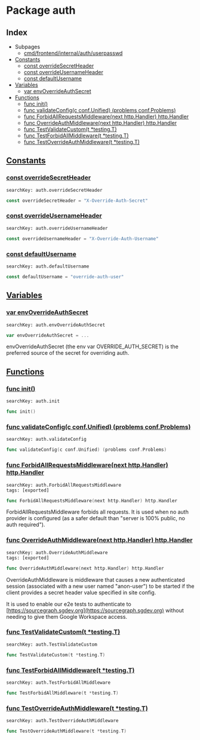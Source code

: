 # Package auth

## Index

* Subpages
  * [cmd/frontend/internal/auth/userpasswd](auth/userpasswd.md)
* [Constants](#const)
    * [const overrideSecretHeader](#overrideSecretHeader)
    * [const overrideUsernameHeader](#overrideUsernameHeader)
    * [const defaultUsername](#defaultUsername)
* [Variables](#var)
    * [var envOverrideAuthSecret](#envOverrideAuthSecret)
* [Functions](#func)
    * [func init()](#init)
    * [func validateConfig(c conf.Unified) (problems conf.Problems)](#validateConfig)
    * [func ForbidAllRequestsMiddleware(next http.Handler) http.Handler](#ForbidAllRequestsMiddleware)
    * [func OverrideAuthMiddleware(next http.Handler) http.Handler](#OverrideAuthMiddleware)
    * [func TestValidateCustom(t *testing.T)](#TestValidateCustom)
    * [func TestForbidAllMiddleware(t *testing.T)](#TestForbidAllMiddleware)
    * [func TestOverrideAuthMiddleware(t *testing.T)](#TestOverrideAuthMiddleware)


## <a id="const" href="#const">Constants</a>

### <a id="overrideSecretHeader" href="#overrideSecretHeader">const overrideSecretHeader</a>

```
searchKey: auth.overrideSecretHeader
```

```Go
const overrideSecretHeader = "X-Override-Auth-Secret"
```

### <a id="overrideUsernameHeader" href="#overrideUsernameHeader">const overrideUsernameHeader</a>

```
searchKey: auth.overrideUsernameHeader
```

```Go
const overrideUsernameHeader = "X-Override-Auth-Username"
```

### <a id="defaultUsername" href="#defaultUsername">const defaultUsername</a>

```
searchKey: auth.defaultUsername
```

```Go
const defaultUsername = "override-auth-user"
```

## <a id="var" href="#var">Variables</a>

### <a id="envOverrideAuthSecret" href="#envOverrideAuthSecret">var envOverrideAuthSecret</a>

```
searchKey: auth.envOverrideAuthSecret
```

```Go
var envOverrideAuthSecret = ...
```

envOverrideAuthSecret (the env var OVERRIDE_AUTH_SECRET) is the preferred source of the secret for overriding auth. 

## <a id="func" href="#func">Functions</a>

### <a id="init" href="#init">func init()</a>

```
searchKey: auth.init
```

```Go
func init()
```

### <a id="validateConfig" href="#validateConfig">func validateConfig(c conf.Unified) (problems conf.Problems)</a>

```
searchKey: auth.validateConfig
```

```Go
func validateConfig(c conf.Unified) (problems conf.Problems)
```

### <a id="ForbidAllRequestsMiddleware" href="#ForbidAllRequestsMiddleware">func ForbidAllRequestsMiddleware(next http.Handler) http.Handler</a>

```
searchKey: auth.ForbidAllRequestsMiddleware
tags: [exported]
```

```Go
func ForbidAllRequestsMiddleware(next http.Handler) http.Handler
```

ForbidAllRequestsMiddleware forbids all requests. It is used when no auth provider is configured (as a safer default than "server is 100% public, no auth required"). 

### <a id="OverrideAuthMiddleware" href="#OverrideAuthMiddleware">func OverrideAuthMiddleware(next http.Handler) http.Handler</a>

```
searchKey: auth.OverrideAuthMiddleware
tags: [exported]
```

```Go
func OverrideAuthMiddleware(next http.Handler) http.Handler
```

OverrideAuthMiddleware is middleware that causes a new authenticated session (associated with a new user named "anon-user") to be started if the client provides a secret header value specified in site config. 

It is used to enable our e2e tests to authenticate to [https://sourcegraph.sgdev.org](https://sourcegraph.sgdev.org) without needing to give them Google Workspace access. 

### <a id="TestValidateCustom" href="#TestValidateCustom">func TestValidateCustom(t *testing.T)</a>

```
searchKey: auth.TestValidateCustom
```

```Go
func TestValidateCustom(t *testing.T)
```

### <a id="TestForbidAllMiddleware" href="#TestForbidAllMiddleware">func TestForbidAllMiddleware(t *testing.T)</a>

```
searchKey: auth.TestForbidAllMiddleware
```

```Go
func TestForbidAllMiddleware(t *testing.T)
```

### <a id="TestOverrideAuthMiddleware" href="#TestOverrideAuthMiddleware">func TestOverrideAuthMiddleware(t *testing.T)</a>

```
searchKey: auth.TestOverrideAuthMiddleware
```

```Go
func TestOverrideAuthMiddleware(t *testing.T)
```

